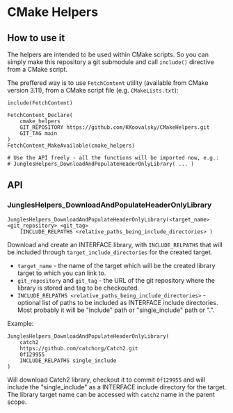 # CMake Helpers

## How to use it

The helpers are intended to be used within CMake scripts. So you can simply make this repository a git submodule
and call `include()` directive from a CMake script.

The preffered way is to use `FetchContent` utility (available from CMake version 3.11), 
from a CMake script file (e.g. `CMakeLists.txt`):

```
include(FetchContent)

FetchContent_Declare(
    cmake_helpers
    GIT_REPOSITORY https://github.com/KKoovalsky/CMakeHelpers.git
    GIT_TAG main
)
FetchContent_MakeAvailable(cmake_helpers)

# Use the API freely - all the functions will be imported now, e.g.:
# JunglesHelpers_DownloadAndPopulateHeaderOnlyLibrary( ... )

```


## API

### JunglesHelpers_DownloadAndPopulateHeaderOnlyLibrary

```
JunglesHelpers_DownloadAndPopulateHeaderOnlyLibrary(<target_name> <git_repository> <git_tag> 
    [INCLUDE_RELPATHS <relative_paths_being_include_directories> )
```

Download and create an INTERFACE library, with `INCLUDE_RELPATHS` that will be included through
`target_include_directories` for the created target.

* `target_name` - the name of the target which will be the created library target to which you can link to.
* `git_repository` and `git_tag` - the URL of the git repository where the library is stored and tag to be checkouted.
* `INCLUDE_RELPATHS <relative_paths_being_include_directories>` - optional list of paths to be included as INTERFACE
include directories. Most probably it will be "include" path or "single_include" path or ".".

Example:

```
JunglesHelpers_DownloadAndPopulateHeaderOnlyLibrary(
    catch2
    https://github.com/catchorg/Catch2.git
    0f129955
    INCLUDE_RELPATHS single_include
)
```

Will download Catch2 library, checkout it to commit `0f129955` and will include the "single_include" as a INTERFACE
include directory for the target. The library target name can be accessed with `catch2` name in the parent scope.
